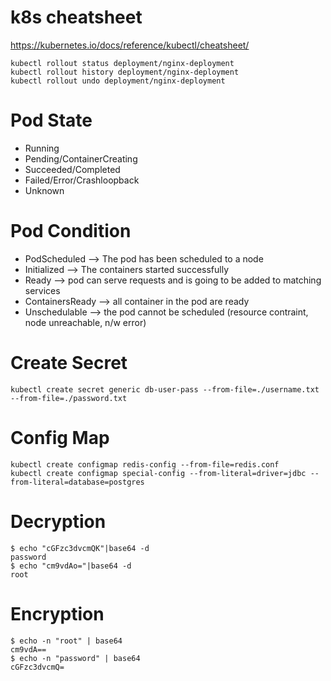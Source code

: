 # k8s cheatsheet
https://kubernetes.io/docs/reference/kubectl/cheatsheet/

```kubectl set image deployment/nginx-deployment nginx-container=nginx:1.18.0
kubectl rollout status deployment/nginx-deployment
kubectl rollout history deployment/nginx-deployment
kubectl rollout undo deployment/nginx-deployment
```
# Pod State
- Running
- Pending/ContainerCreating
- Succeeded/Completed
- Failed/Error/Crashloopback
- Unknown

# Pod Condition
- PodScheduled    --> The pod has been scheduled to a node
- Initialized     --> The containers started successfully
- Ready           --> pod can serve requests and is going to be added to matching services
- ContainersReady --> all container in the pod are ready
- Unschedulable   --> the pod cannot be scheduled (resource contraint, node unreachable, n/w error)

# Create Secret
`kubectl create secret generic db-user-pass --from-file=./username.txt --from-file=./password.txt `

# Config Map
```
kubectl create configmap redis-config --from-file=redis.conf
kubectl create configmap special-config --from-literal=driver=jdbc --from-literal=database=postgres	
```

# Decryption
```
$ echo "cGFzc3dvcmQK"|base64 -d
password
$ echo "cm9vdAo="|base64 -d
root
```
# Encryption
```
$ echo -n "root" | base64
cm9vdA==
$ echo -n "password" | base64
cGFzc3dvcmQ=
```
